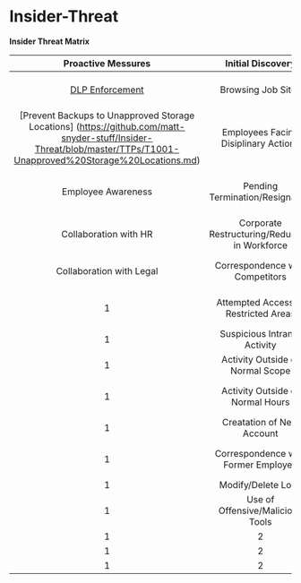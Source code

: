 # Insider-Threat

**Insider Threat Matrix**

| **Proactive Messures** | **Initial Discovery** | **Collection** | **Exfiltraction** | **Business Impact**|
| :---: | :---: | :---: | :---: | :---: |
| [DLP Enforcement](https://github.com/matt-snyder-stuff/Insider-Threat/blob/master/TTPs/T1000-DLP%20Enforcement.md) | Browsing Job Sites | Downloads from Application |  Upload to 3rd Party File Share | Bulk Delete Files |
| [Prevent Backups to Unapproved Storage Locations] (https://github.com/matt-snyder-stuff/Insider-Threat/blob/master/TTPs/T1001-Unapproved%20Storage%20Locations.md)  | Employees Facing Disiplinary Actions | Downloads from Internal File Share | External Email with Attachments | Destruction of Physical Device |
| Employee Awareness | Pending Termination/Resignation | Downloads from Email | Upload to Removable Storage Device | Changing Service Account Password |
| Collaboration with HR | Corporate Restructuring/Reduction in Workforce | Downloads from IM/Chat | AirDrop to a Device | Malicious Changes to Application/System |
| Collaboration with Legal | Correspondence with Competitors | Downloads from Intranet | Printing | Malicious Social Media Post |
| 1 | Attempted Access to Restricted Areas | Copying System Backups | 4 | Misappropriations of Funds |
| 1 | Suspicious Intranet Activity | 3 | 4 | Excessive Overtime |
| 1 | Activity Outside of Normal Scope | 3 | 4 | Misappropriations of Assets |
| 1 | Activity Outside of Normal Hours | 3 | 4 | Forwarding Internal Communications to 3rd Party |
| 1 | Creatation of New Account | 3 | 4 | Insider Trading Violations |
| 1 | Correspondence with Former Employee | 3 | 4 | Use of Offensive/Malicious Tools |
| 1 | Modify/Delete Logs | 3 | 4 | 5 |
| 1 | Use of Offensive/Malicious Tools | 3 | 4 | 5 |
| 1 | 2 | 3 | 4 | 5 |
| 1 | 2 | 3 | 4 | 5 |
| 1 | 2 | 3 | 4 | 5 |
